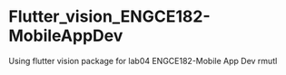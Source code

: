 # Flutter_vision_ENGCE182-MobileAppDev
Using flutter vision package for lab04 ENGCE182-Mobile App Dev rmutl 
